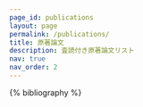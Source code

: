 ```yaml
---
page_id: publications
layout: page
permalink: /publications/
title: 原著論文
description: 査読付き原著論文リスト
nav: true
nav_order: 2
---
```


<!-- _pages/publications.md -->
<div class="publications">

{% bibliography %}

</div>
